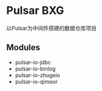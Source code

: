 # Pulsar BXG

以Pulsar为中间件搭建的数据仓库项目

## Modules

- pulsar-io-jdbc
- pulsar-io-binlog
- pulsar-io-zhugeio
- pulsar-io-qimoor
